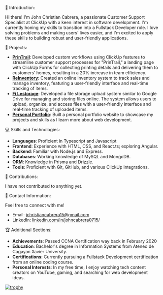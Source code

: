 👋 Introduction:

Hi there! I'm John Christian Cabrera, a passionate Customer Support Specialist at ClickUp with a keen interest in software development. I'm currently honing my skills to transition into a Fullstack Developer role. I love solving problems and making users' lives easier, and I'm excited to apply these skills to building robust and user-friendly applications.

🚀 Projects:

- **[PrinTrail](https://printrail.shop)**: Developed custom workflows using ClickUp features to streamline customer support processes for "PrinTrail," a landing page with ClickUp Forms for collecting printing details and delivering them to customers' homes, resulting in a 20% increase in team efficiency.
- **[ReInventory](https://vercel.com/john-christian-cabreras-projects/reinventory)**: Created an online inventory system to track sales and manage inventory, featuring a user-friendly interface and real-time tracking of items. 
- **[Fi Lestorage](https://filesx-nu.vercel.app/)**: Developed a file storage upload system similar to Google Drive for managing and storing files online. The system allows users to upload, organize, and access files with a user-friendly interface and real-time tracking of uploaded items.
- **[Personal Portfolio](https://jcabs.tech)**: Built a personal portfolio website to showcase my projects and skills as I learn more about web development.

💻 Skills and Technologies:

- **Languages**: Proficient in Typescript and Javascript
- **Frontend**: Experience with HTML, CSS, and React.ts; exploring Angular.
- **Backend**: Familiar with Node.js and Express.
- **Databases**: Working knowledge of MySQL and MongoDB.
- **ORM**: Knowledge in Prisma and Drizzle.
- **Tools**: Proficient with Git, GitHub, and various ClickUp integrations.

🌟 Contributions:

I have not contributed to anything yet.

📧 Contact Information:

Feel free to connect with me!
- Email: jchristiancabrera15@gmail.com
- LinkedIn: [linkedin.com/in/johncabrera0715/](https://www.linkedin.com/in/johncabrera0715/)

🏆 Additional Sections:

- **Achievements**: Passed CCNA Certification way back in February 2020
- **Education**: Bachelor's degree in Information Systems from Ateneo de Cagayan Xavier University.
- **Certifications**: Currently pursuing a Fullstack Development certification from an online coding course.
- **Personal Interests**: In my free time, I enjoy watching tech content creators on YouTube, gaming, and searching for web development ideas.


[![trophy](https://github-profile-trophy.vercel.app/?username=rasderty01)](https://github.com/ryo-ma/github-profile-trophy)
